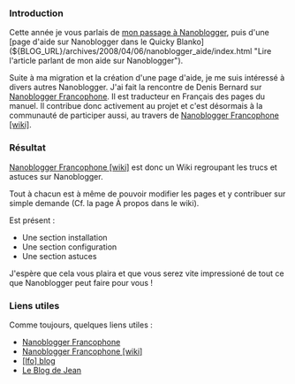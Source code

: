 ### Introduction

Cette année je vous parlais de [mon passage à Nanoblogger](${BLOG_URL}/archives/2008/04/03/création_du_joueb/index.html "Lire le premier article édité sur Nanoblogger dans le BlankoJoueb"), puis d'une [page d'aide sur Nanoblogger dans le Quicky Blanko](${BLOG_URL}/archives/2008/04/06/nanoblogger_aide/index.html "Lire l'article parlant de mon aide sur Nanoblogger").

Suite à ma migration et la création d'une page d'aide, je me suis intéressé à divers autres Nanoblogger. J'ai fait la rencontre de Denis Bernard sur [Nanoblogger Francophone](http://oceamer.com/~nanoblogger/ "Visiter le site de Nanoblogger Francophone"). Il est traducteur en Français des pages du manuel. Il contribue donc activement au projet et c'est désormais à la communauté de participer aussi, au travers de [Nanoblogger Francophone [wiki]](http://nb.homelinux.com "Visiter le Wiki de Nanoblogger Francophone").

### Résultat

[Nanoblogger Francophone [wiki]](http://nb.homelinux.com "Visiter le Wiki de Nanoblogger Francophone") est donc un Wiki regroupant les trucs et astuces sur Nanoblogger.

Tout à chacun est à même de pouvoir modifier les pages et y contribuer sur simple demande (Cf. la page À propos dans le wiki).

Est présent :

  * Une section installation
  * Une section configuration
  * Une section astuces

J'espère que cela vous plaira et que vous serez vite impressioné de tout ce que Nanoblogger peut faire pour vous !

### Liens utiles

Comme toujours, quelques liens utiles : 

  * [Nanoblogger Francophone](http://oceamer.com/~nanoblogger/ "Visiter le site Nanoblogger Francophone")
  * [Nanoblogger Francophone [wiki]](http://nb.homelinux.com "Visiter le Wiki de Nanoblogger Francophone")
  * [[lfo] blog](http://www.linux-france.org/~platu/weblog/ "Visiter le blog LFO")
  * [Le Blog de Jean](http://buje.free.fr/leblogdejean/ "Visiter le blog de Jean")

